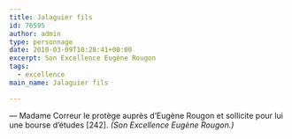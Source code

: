 ```yaml
---
title: Jalaguier fils
id: 76595
author: admin
type: personnage
date: 2010-03-09T10:28:41+00:00
excerpt: Son Excellence Eugène Rougon
tags:
  - excellence
main_name: Jalaguier fils

---
```

_—_ Madame Correur le protège auprès d&rsquo;Eugène Rougon et sollicite pour lui une bourse d&rsquo;études [242]. _(Son Excellence Eugène Rougon.)_